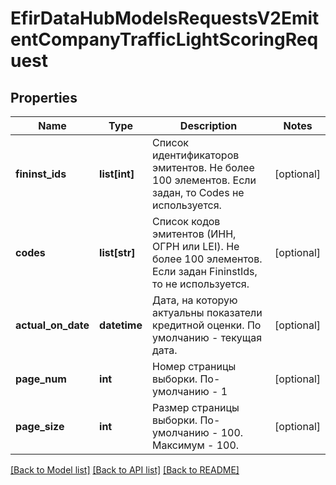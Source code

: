 # EfirDataHubModelsRequestsV2EmitentCompanyTrafficLightScoringRequest

## Properties
Name | Type | Description | Notes
------------ | ------------- | ------------- | -------------
**fininst_ids** | **list[int]** | Список идентификаторов эмитентов.  Не более 100 элементов.  Если задан, то Codes не используется. | [optional] 
**codes** | **list[str]** | Список кодов эмитентов (ИНН, ОГРН или LEI).  Не более 100 элементов.  Если задан FininstIds, то не используется. | [optional] 
**actual_on_date** | **datetime** | Дата, на которую актуальны показатели кредитной оценки.  По умолчанию - текущая дата. | [optional] 
**page_num** | **int** | Номер страницы выборки. По-умолчанию - 1 | [optional] 
**page_size** | **int** | Размер страницы выборки. По-умолчанию - 100.  Максимум - 100. | [optional] 

[[Back to Model list]](../README.md#documentation-for-models) [[Back to API list]](../README.md#documentation-for-api-endpoints) [[Back to README]](../README.md)

